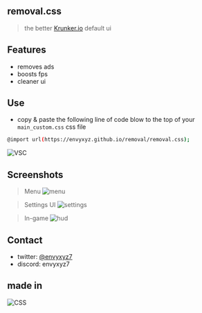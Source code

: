 ## removal.css

> the better [Krunker.io](krunker.io) default ui

## Features

- removes ads
- boosts fps
- cleaner ui

## Use

- copy & paste the following line of code blow to the top of your `main_custom.css` css file

```sh
@import url(https://envyxyz.github.io/removal/removal.css);
```

![VSC](https://img001.prntscr.com/file/img001/rhVMPs-9S9-bOKLhzEVLFg.png)

## Screenshots

> Menu
> ![menu](https://img001.prntscr.com/file/img001/2ZfzqaDlS8CdWX1xYMbZqw.png)

> Settings UI
> ![settings](https://img001.prntscr.com/file/img001/_Yt6EyvhQcqg8JKu5bSNeA.png)

> In-game
> ![hud](https://img001.prntscr.com/file/img001/2z3EWKTVQP-WYTWwmycXSQ.png)

## Contact

- twitter: [@envyxyz7](https://twitter.com/envyxyz7)
- discord: envyxyz7

## made in

![CSS](https://img.shields.io/badge/CSS3-1572B6?style=for-the-badge&logo=css3&logoColor=white)
